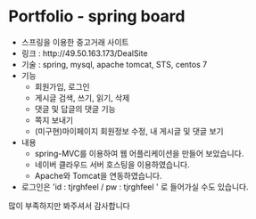 # Portfolio - spring board

<ul>
  <li>스프링을 이용한 중고거래 사이트 </li>
  <li>링크 : http://49.50.163.173/DealSite</li>
  <li>기술 : spring, mysql, apache tomcat, STS, centos 7 </li>
  <li>기능
    <ul>
      <li>회원가입, 로그인</li>
      <li>게시글 검색, 쓰기, 읽기, 삭제</li>
      <li>댓글 및 답글의 댓글 기능</li>
      <li>쪽지 보내기</li>
      <li>(미구현)마이페이지 회원정보 수정, 내 게시글 및 댓글 보기</li>
    </ul>
  </li>
  <li>내용
    <ul>
      <li>spring-MVC를 이용하여 웹 어플리케이션을 만들어 보았습니다.</li> 
      <li>네이버 클라우드 서버 호스팅을 이용하였습니다. </li> 
      <li>Apache와 Tomcat을 연동하였습니다. </li>
    </ul>
  </li>
  <li>로그인은 'id : tjrghfeel / pw : tjrghfeel ' 로 들어가실 수도 있습니다. </li>
</ul>

많이 부족하지만 봐주셔서 감사합니다


